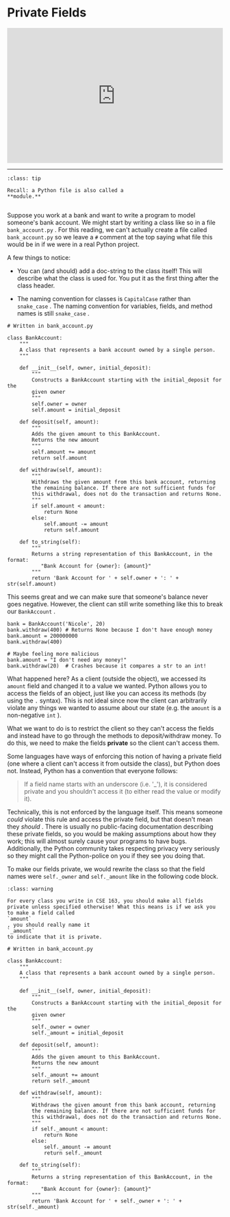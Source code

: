 # Private Fields

<div style="position: relative; padding-bottom: 62.5%; height: 0;">
    <iframe src="https://www.loom.com/embed/de5c457d29854cad9093650e160fc9da?sharedAppSource=personal_library" frameborder="0" webkitallowfullscreen mozallowfullscreen allowfullscreen style="position: absolute; top: 0; left: 0; width: 100%; height: 100%;"></iframe>
</div>

---

```{admonition} Tip
:class: tip

Recall: a Python file is also called a
**module.**


```

Suppose you work at a bank and want to write a program to model someone's bank account. We might start by writing a class like so in a file `bank_account.py` . For this reading, we can't actually create a file called `bank_account.py` so we leave a `#` comment at the top saying what file this would be in if we were in a real Python project.

A few things to notice:

- You can (and should) add a doc-string to the class itself! This will describe what the class is used for. You put it as the first thing after the class header.

- The naming convention for classes is `CapitalCase` rather than `snake_case` . The naming convention for variables, fields, and method names is still `snake_case` .

```{snippet}
# Written in bank_account.py

class BankAccount:
    """
    A class that represents a bank account owned by a single person.
    """

    def __init__(self, owner, initial_deposit):
        """
        Constructs a BankAccount starting with the initial_deposit for the
        given owner
        """
        self.owner = owner
        self.amount = initial_deposit

    def deposit(self, amount):
        """
        Adds the given amount to this BankAccount.
        Returns the new amount
        """
        self.amount += amount
        return self.amount

    def withdraw(self, amount):
        """
        Withdraws the given amount from this bank account, returning
        the remaining balance. If there are not sufficient funds for
        this withdrawal, does not do the transaction and returns None.
        """
        if self.amount < amount:
            return None
        else:
            self.amount -= amount
            return self.amount

    def to_string(self):
        """
        Returns a string representation of this BankAccount, in the format:
           "Bank Account for {owner}: {amount}"
        """
        return 'Bank Account for ' + self.owner + ': ' + str(self.amount)
```

This seems great and we can make sure that someone's balance never goes negative. However, the client can still write something like this to break our `BankAccount` .

```{snippet}
bank = BankAccount('Nicole', 20)
bank.withdraw(400) # Returns None because I don't have enough money
bank.amount = 200000000
bank.withdraw(400)

# Maybe feeling more malicious
bank.amount = "I don't need any money!"
bank.withdraw(20)  # Crashes because it compares a str to an int!
```

What happened here? As a client (outside the object), we accessed its `amount` field and changed it to a value we wanted. Python allows you to access the fields of an object, just like you can access its methods (by using the `.` syntax). This is not ideal since now the client can arbitrarily violate any things we wanted to assume about our state (e.g. the `amount` is a non-negative `int` ).

What we want to do is to restrict the client so they can't access the fields and instead have to go through the methods to deposit/withdraw money. To do this, we need to make the fields **private** so the client can't access them.

Some languages have ways of enforcing this notion of having a private field (one where a client can't access it from outside the class), but Python does not. Instead, Python has a convention that everyone follows:

> If a field name starts with an underscore (i.e. '\_'), it is considered private and you shouldn't access it (to either read the value or modify it).

Technically, this is not enforced by the language itself. This means someone _could_ violate this rule and access the private field, but that doesn't mean they _should_ . There is usually no public-facing documentation describing these private fields, so you would be making assumptions about how they work; this will almost surely cause your programs to have bugs. Additionally, the Python community takes respecting privacy very seriously so they might call the Python-police on you if they see you doing that.

To make our fields private, we would rewrite the class so that the field names were `self._owner` and `self._amount` like in the following code block.

```{admonition} Warning
:class: warning

For every class you write in CSE 163, you should make all fields private unless specified otherwise! What this means is if we ask you to make a field called
`amount`
, you should really name it
`_amount`
to indicate that it is private.

```

```{snippet}
# Written in bank_account.py

class BankAccount:
    """
    A class that represents a bank account owned by a single person.
    """

    def __init__(self, owner, initial_deposit):
        """
        Constructs a BankAccount starting with the initial_deposit for the
        given owner
        """
        self._owner = owner
        self._amount = initial_deposit

    def deposit(self, amount):
        """
        Adds the given amount to this BankAccount.
        Returns the new amount
        """
        self._amount += amount
        return self._amount

    def withdraw(self, amount):
        """
        Withdraws the given amount from this bank account, returning
        the remaining balance. If there are not sufficient funds for
        this withdrawal, does not do the transaction and returns None.
        """
        if self._amount < amount:
            return None
        else:
            self._amount -= amount
            return self._amount

    def to_string(self):
        """
        Returns a string representation of this BankAccount, in the format:
           "Bank Account for {owner}: {amount}"
        """
        return 'Bank Account for ' + self._owner + ': ' + str(self._amount)
```
